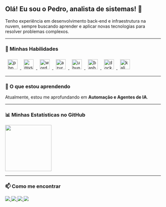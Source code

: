 ## Olá! Eu sou o Pedro, analista de sistemas! 👋

Tenho experiência em desenvolvimento back-end e infraestrutura na nuvem, sempre buscando aprender e aplicar novas tecnologias para resolver problemas complexos.

---

### 🚀 Minhas Habilidades

<p align="left">
  <a href="https://www.php.net" target="_blank"> 
    <img src="https://cdn.jsdelivr.net/gh/devicons/devicon/icons/php/php-original.svg" alt="php" width="32" height="32" style="margin: 8px;"/> 
  </a>
  <a href="https://www.mysql.com/" target="_blank"> 
    <img src="https://cdn.jsdelivr.net/gh/devicons/devicon/icons/mysql/mysql-original-wordmark.svg" alt="mysql" width="32" height="32" style="margin: 8px;"/> 
  </a>
  <a href="https://wordpress.org" target="_blank"> 
    <img src="https://cdn.jsdelivr.net/gh/devicons/devicon/icons/wordpress/wordpress-plain.svg" alt="wordpress" width="32" height="32" style="margin: 8px;"/> 
  </a>
  <a href="https://azure.microsoft.com/pt-br/" target="_blank"> 
    <img src="https://cdn.jsdelivr.net/gh/devicons/devicon/icons/azure/azure-original.svg" alt="azure" width="32" height="32" style="margin: 8px;"/> 
  </a>
  <a href="https://www.ubuntu.com" target="_blank"> 
    <img src="https://assets.ubuntu.com/v1/29985a98-ubuntu-logo32.png" alt="ubuntu" width="32" height="32" style="margin: 8px;"/> 
  </a>
  <a href="https://www.gnu.org/software/bash/" target="_blank"> 
    <img src="https://cdn.jsdelivr.net/gh/devicons/devicon/icons/bash/bash-original.svg" alt="bash" width="32" height="32" style="margin: 8px;"/> 
  </a>
  <a href="https://www.docker.com/" target="_blank"> 
    <img src="https://cdn.jsdelivr.net/gh/devicons/devicon/icons/docker/docker-original-wordmark.svg" alt="docker" width="32" height="32" style="margin: 8px;"/> 
  </a>
  <a href="https://www.kali.org/" target="_blank"> 
    <img src="https://logodix.com/logo/1287745.png" alt="kali linux" width="32" height="32" style="margin: 8px;"/> 
  </a>
</p>

---

### 🌱 O que estou aprendendo

Atualmente, estou me aprofundando em **Automação e Agentes de IA**.

---

### 📊 Minhas Estatísticas no GitHub

<div align="left">
  <img height="150" src="https://github-readme-stats.vercel.app/api/top-langs/?username=pedrohsmelo&layout=compact&langs_count=7&theme=dracula&hide_border=true"/>
</div>

---

### 📫 Como me encontrar

<p align="left">
  <a href="https://www.linkedin.com/in/pedro-h-melo/" target="_blank">
    <img src="https://img.shields.io/badge/-LinkedIn-%230077B5?style=for-the-badge&logo=linkedin&logoColor=white">
  </a>
  <a href="mailto:pedro.hsmelo@hotmail.com">
    <img src="https://img.shields.io/badge/Email-D14836?style=for-the-badge&logo=gmail&logoColor=white">
  </a>
  <a href="https://www.youtube.com/channel/UCe2qhKRj24PMiJRMe7-7TFA" target="_blank">
    <img src="https://img.shields.io/badge/YouTube-FF0000?style=for-the-badge&logo=youtube&logoColor=white">
  </a>
  <a href="https://www.instagram.com/cyber.rasta/" target="_blank">
    <img src="https://img.shields.io/badge/-Instagram-%23E4405F?style=for-the-badge&logo=instagram&logoColor=white">
  </a>
</p>
